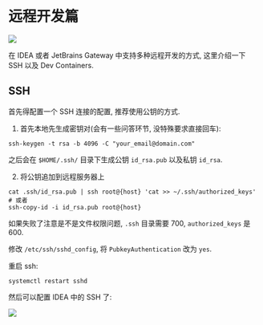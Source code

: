 # 远程开发篇

![](https://image.cdn.yangbingdong.com/image/how-to-use-idea/9dac82d2775e449bcc3c2850a42ab5c4-4ae1d0.png)

在 IDEA 或者 JetBrains Gateway 中支持多种远程开发的方式, 这里介绍一下 SSH 以及 Dev Containers.



## SSH

首先得配置一个 SSH 连接的配置, 推荐使用公钥的方式.

1) 首先本地先生成密钥对(会有一些问答环节, 没特殊要求直接回车):

```
ssh-keygen -t rsa -b 4096 -C "your_email@domain.com"
```

之后会在  `$HOME/.ssh/` 目录下生成公钥 `id_rsa.pub` 以及私钥 `id_rsa`.

2) 将公钥追加到远程服务器上

```
cat .ssh/id_rsa.pub | ssh root@{host} 'cat >> ~/.ssh/authorized_keys'
# 或者
ssh-copy-id -i id_rsa.pub root@{host}
```

如果失败了注意是不是文件权限问题,  `.ssh` 目录需要 700, `authorized_keys` 是 600.

修改  `/etc/ssh/sshd_config`, 将  `PubkeyAuthentication` 改为 `yes`. 

重启 ssh:

```
systemctl restart sshd
```

然后可以配置 IDEA 中的 SSH 了:

![](https://image.cdn.yangbingdong.com/image/how-to-use-idea/44a45199b91746ee195abad92943b969-aafc74.png)

